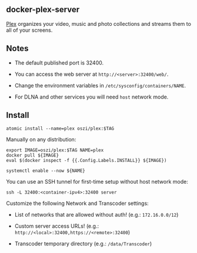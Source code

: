 ## docker-plex-server

[Plex](https://plex.tv) organizes your video, music and photo collections
and streams them to all of your screens.

## Notes

 * The default published port is 32400.

 * You can access the web server at `http://<server>:32400/web/`.

 * Change the environment variables in `/etc/sysconfig/containers/NAME`.

 * For DLNA and other services you will need `host` network mode.

## Install

```
atomic install --name=plex oszi/plex:$TAG
```

Manually on any distribution:

```
export IMAGE=oszi/plex:$TAG NAME=plex
docker pull ${IMAGE}
eval $(docker inspect -f {{.Config.Labels.INSTALL}} ${IMAGE})
```

```
systemctl enable --now ${NAME}
```

You can use an SSH tunnel for first-time setup without host network mode:

```
ssh -L 32400:<container-ipv4>:32400 server
```

Customize the following Network and Transcoder settings:

 * List of networks that are allowed without auth! (e.g.: `172.16.0.0/12`)

 * Custom server access URLs! (e.g.: `http://<local>:32400,https://<remote>:32400`)

 * Transcoder temporary directory (e.g.: `/data/Transcoder`)
